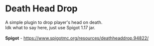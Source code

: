 # Death Head Drop
A simple plugin to drop player's head on death. <br>
Idk what to say here, just use Spigot 1.17 jar. <br>
<br>
**Spigot** - https://www.spigotmc.org/resources/deathheaddrop.94822/ <br>
###### 
